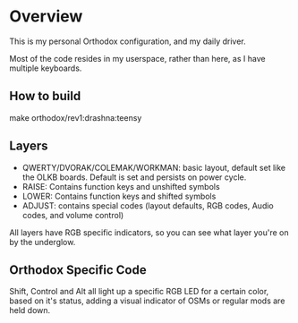 Overview
========

This is my personal Orthodox configuration, and my daily driver.

Most of the code resides in my userspace, rather than here, as I have multiple keyboards.

How to build
------------
make orthodox/rev1:drashna:teensy

Layers
------
* QWERTY/DVORAK/COLEMAK/WORKMAN: basic layout, default set like the OLKB boards. Default is set and persists on power cycle.
* RAISE: Contains function keys and unshifted symbols
* LOWER: Contains function keys and shifted symbols
* ADJUST: contains special codes (layout defaults, RGB codes, Audio codes, and volume control)

All layers have RGB specific indicators, so you can see what layer you're on by the underglow.

Orthodox Specific Code
----------------------

Shift, Control and Alt all light up a specific RGB LED for a certain color, based on it's status, adding a visual indicator of OSMs or regular mods are held down.
